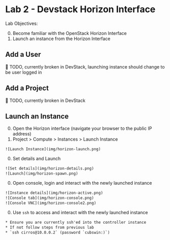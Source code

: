 # Lab 2 - Devstack Horizon Interface

  Lab Objectives:

  0. Become familiar with the OpenStack Horizon Interface
  0. Launch an instance from the Horizon Interface

## Add a User
  
  :red_circle: TODO, currently broken in DevStack, launching instance should change to be user logged in

## Add a Project

  :red_circle: TODO, currently broken in DevStack

## Launch an Instance

  0. Open the Horizon interface (navigate your browser to the public IP address)
  0. Project > Compute > Instances > Launch Instance
  
    ![Launch Instance](img/horizon-launch.png)

  0. Set details and Launch

    ![Set details](img/horizon-details.png)
    ![Launch](img/horizon-spawn.png)
 
  0. Open console, login and interact with the newly launched instance
    
    ![Instance details](img/horizon-active.png)
    ![Console tab](img/horizon-console.png)
    ![Console VNC](img/horizon-console2.png)
    

  0. Use `ssh` to access and interact with the newly launched instance

    * Ensure you are currently ssh'ed into the controller instance
    * If not follow steps from previous lab
    * `ssh cirros@10.0.0.2` (password `cubswin:)`)
